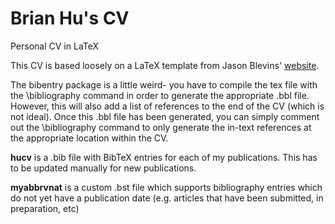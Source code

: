# Brian Hu's CV
Personal CV in LaTeX

This CV is based loosely on a LaTeX template from Jason Blevins' [website](http://jblevins.org/projects/cv-template/).

The bibentry package is a little weird- you have to compile the tex file with the \bibliography command in order to generate the appropriate .bbl file. However, this will also add a list of references to the end of the CV (which is not ideal). Once this .bbl file has been generated, you can simply comment out the \bibliography command to only generate the in-text references at the appropriate location within the CV.

**hucv** is a .bib file with BibTeX entries for each of my publications. This has to be updated manually for new publications.

**myabbrvnat** is a custom .bst file which supports bibliography entries which do not yet have a publication date (e.g. articles that have been submitted, in preparation, etc)
